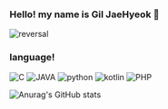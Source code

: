 ### Hello! my name is Gil JaeHyeok 👋

![reversal](https://capsule-render.vercel.app/api?type=rect&color=gradient&text=%20%20hyeokhyeokjae%20%20&fontAlign=30&fontSize=30&textBg=true&desc=devloper&descAlign=60&descAlignY=50)

### language!
<img alt="C" src ="https://img.shields.io/badge/C-A8B9CC.svg?&style=for-the-badge&logo=C&logoColor=white"/> <img alt="JAVA" src ="https://img.shields.io/badge/JAVA-A8B9CC.svg?&style=for-the-badge&logo=JAVA&logoColor=white"/> <img alt="python" src ="https://img.shields.io/badge/python-A8B9CC.svg?&style=for-the-badge&logo=python&logoColor=white"/> <img alt="kotlin" src ="https://img.shields.io/badge/kotlin-A8B9CC.svg?&style=for-the-badge&logo=kotlin&logoColor=white"/> <img alt="PHP" src ="https://img.shields.io/badge/PHP-A8B9CC.svg?&style=for-the-badge&logo=PHP&logoColor=white"/>

![Anurag's GitHub stats](https://github-readme-stats.vercel.app/api?username=wogur2689&show_icons=true&theme=tokyonight)

<!--
**wogur2689/wogur2689** is a ✨ _special_ ✨ repository because its `README.md` (this file) appears on your GitHub profile.

Here are some ideas to get you started:

- 🔭 I’m currently working on ...
- 🌱 I’m currently learning ...
- 👯 I’m looking to collaborate on ...
- 🤔 I’m looking for help with ...
- 💬 Ask me about ...
- 📫 How to reach me: ...
- 😄 Pronouns: ...
- ⚡ Fun fact: ...
-->

